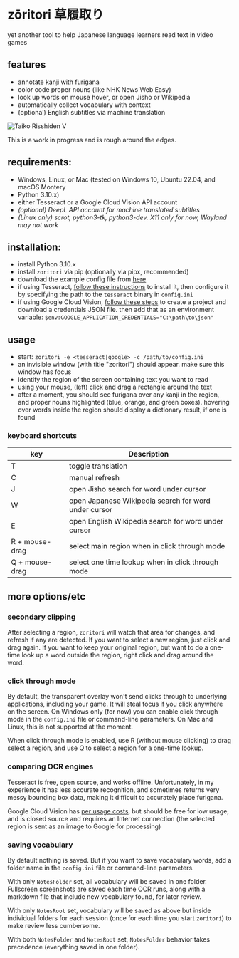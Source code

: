 # zōritori 草履取り

yet another tool to help Japanese language learners read text in video games

## features

* annotate kanji with furigana
* color code proper nouns (like NHK News Web Easy)
* look up words on mouse hover, or open Jisho or Wikipedia
* automatically collect vocabulary with context
* (optional) English subtitles via machine translation

![Taiko Risshiden V](/screenshots/taiko1.png?raw=true "Taiko Risshiden V")

This is a work in progress and is rough around the edges.

## requirements:

* Windows, Linux, or Mac (tested on Windows 10, Ubuntu 22.04, and macOS Montery
* Python 3.10.x)
* either Tesseract or a Google Cloud Vision API account
* *(optional) DeepL API account for machine translated subtitles*
* *(Linux only) scrot, python3-tk, python3-dev. X11 only for now, Wayland may not work*

## installation:

* install Python 3.10.x
* install `zoritori` via pip (optionally via pipx, recommended)
* download the example config file from [here](https://github.com/okonomichiyaki/zoritori/blob/main/config.ini)
* if using Tesseract, [follow these instructions](https://github.com/tesseract-ocr/tesseract) to install it, then configure it by specifying the path to the `tesseract` binary in `config.ini`
* if using Google Cloud Vision, [follow these steps](https://cloud.google.com/vision/docs/detect-labels-image-client-libraries) to create a project and download a credentials JSON file. then add that as an environment variable: `$env:GOOGLE_APPLICATION_CREDENTIALS="C:\path\to\json"`

## usage

* start: `zoritori -e <tesseract|google> -c /path/to/config.ini`
* an invisible window (with title "zoritori") should appear. make sure this window has focus
* identify the region of the screen containing text you want to read
* using your mouse, (left) click and drag a rectangle around the text
* after a moment, you should see furigana over any kanji in the region, and proper nouns highlighted (blue, orange, and green boxes). hovering over words inside the region should display a dictionary result, if one is found

### keyboard shortcuts

| key | Description |
| ----------- | ----------- |
| T | toggle translation    |
| C | manual refresh        |
| J | open Jisho search for word under cursor |
| W | open Japanese Wikipedia search for word under cursor |
| E | open English Wikipedia search for word under cursor  |
| R + mouse-drag | select main region when in click through mode |
| Q + mouse-drag | select one time lookup when in click through mode |

## more options/etc

### secondary clipping

After selecting a region, `zoritori` will watch that area for changes, and refresh if any are detected. If you want to select a new region, just click and drag again. If you want to keep your original region, but want to do a one-time look up a word outside the region, right click and drag around the word.

### click through mode

By default, the transparent overlay won't send clicks through to underlying applications, including your game. It will steal focus if you click anywhere on the screen. On Windows only (for now) you can enable click through mode in the `config.ini` file or command-line parameters. On Mac and Linux, this is not supported at the moment.

When click through mode is enabled, use R (without mouse clicking) to drag select a region, and use Q to select a region for a one-time lookup.

### comparing OCR engines

Tesseract is free, open source, and works offline. Unfortunately, in my experience it has less accurate recognition, and sometimes returns very messy bounding box data, making it difficult to accurately place furigana.

Google Cloud Vision has [per usage costs](https://cloud.google.com/vision/pricing), but should be free for low usage, and is closed source and requires an Internet connection (the selected region is sent as an image to Google for processing)

### saving vocabulary

By default nothing is saved. But if you want to save vocabulary words, add a folder name in the `config.ini` file or command-line parameters. 

With only `NotesFolder` set, all vocabulary will be saved in one folder. Fullscreen screenshots are saved each time OCR runs, along with a markdown file that include new vocabulary found, for later review.

With only `NotesRoot` set, vocabulary will be saved as above but inside individual folders for each session (once for each time you start `zoritori`) to make review less cumbersome.

With both `NotesFolder` and `NotesRoot` set, `NotesFolder` behavior takes precedence (everything saved in one folder).
